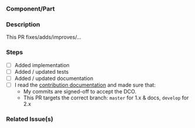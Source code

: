 ### Component/Part
<!-- e.g database -->

### Description
This PR fixes/adds/improves/...

### Steps

<!-- Please tick all steps this PR performs (if something is not necessary, please remove it) -->

- [ ] Added implementation
- [ ] Added / updated tests
- [ ] Added / updated documentation
- [ ] I read the [contribution documentation](https://github.com/hedgedoc/hedgedoc/blob/develop/CONTRIBUTING.md) and
  made sure that:
  - My commits are signed-off to accept the DCO.
  - This PR targets the correct branch: `master` for 1.x & docs, `develop` for 2.x

### Related Issue(s)
<!-- e.g #123 -->
